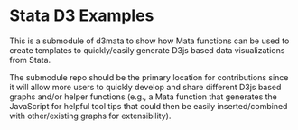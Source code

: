 # Stata D3 Examples
This is a submodule of d3mata to show how Mata functions can be used to create templates to quickly/easily generate D3js based data visualizations from Stata.

The submodule repo should be the primary location for contributions since it will allow more users to quickly develop and share different D3js based graphs and/or helper functions (e.g., a Mata function that generates the JavaScript for helpful tool tips that could then be easily inserted/combined with other/existing graphs for extensibility).



